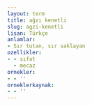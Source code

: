 ```yaml
---
layout: term
title: ağzı kenetli
slug: agzi-kenetli
lisan: Türkçe
anlamlar:
- Sır tutan, sır saklayan
ozellikler:
- - sıfat
  - mecaz
ornekler:
- - ''
orneklerkaynak:
- - ''
---
```

